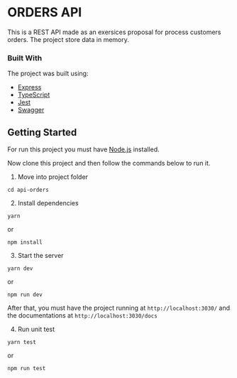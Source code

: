 # ORDERS API

This is a REST API made as an exersices proposal for process customers orders. The project store data in memory.

### Built With

The project was built using:

-   [Express](https://expressjs.com/)
-   [TypeScript](https://www.typescriptlang.org/)
-   [Jest](https://jestjs.io/)
-   [Swagger](https://www.npmjs.com/package/swagger-ui-express)

## Getting Started

For run this project you must have [Node.js](https://nodejs.org/en/) installed.

Now clone this project and then follow the commands below to run it.

1. Move into project folder

```
cd api-orders
```

2. Install dependencies

```
yarn
```

or

```
npm install
```

3. Start the server

```
yarn dev
```

or

```
npm run dev
```

After that, you must have the project running at `http://localhost:3030/` and the documentations at `http://localhost:3030/docs`

4. Run unit test

```
yarn test
```

or

```
npm run test
```
